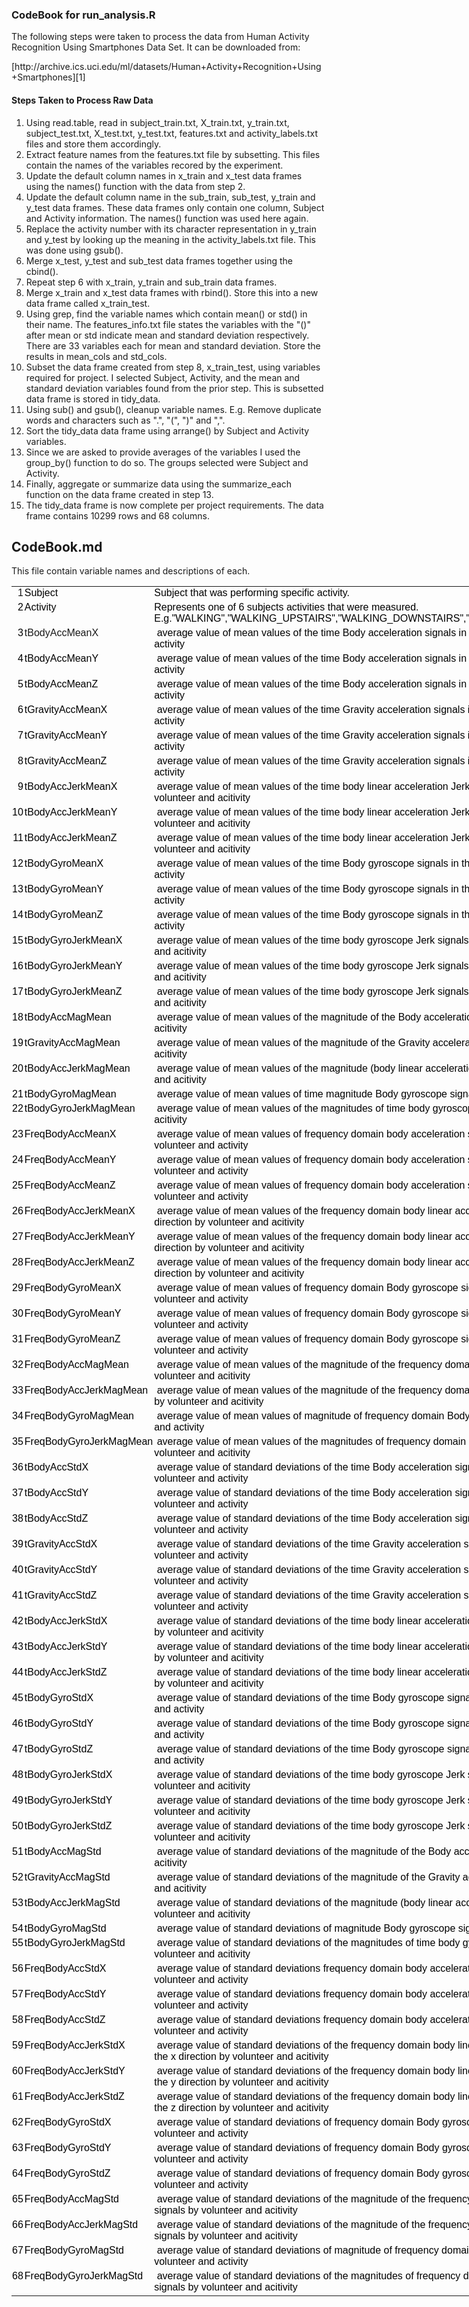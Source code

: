 <h3>CodeBook for run_analysis.R</h3>

<p>The following steps were taken to process the data from Human Activity Recognition Using Smartphones Data Set.  It can be downloaded from:</p>

<p>[http://archive.ics.uci.edu/ml/datasets/Human+Activity+Recognition+Using+Smartphones][1]</p>

<h4>Steps Taken to Process Raw Data</h4>

<ol>
<li>Using read.table, read in subject_train.txt, X_train.txt, y_train.txt, subject_test.txt, X_test.txt, y_test.txt, features.txt and activity_labels.txt files and store them accordingly.</li>
<li>Extract feature names from the features.txt file by subsetting.  This files contain the names of the variables recored by the experiment.</li>
<li>Update the default column names in x_train and x_test data frames using the names() function with the data from step 2.</li>
<li>Update the default column name in the sub_train, sub_test, y_train and y_test data frames.  These data frames only contain one column, Subject and Activity information.  The names() function was used here again.</li>
<li>Replace the activity number with its character representation in y_train and y_test by looking up the meaning in the activity_labels.txt file.  This was done using gsub(). </li>
<li>Merge x_test, y_test and sub_test data frames together using the cbind().</li>
<li>Repeat step 6 with x_train, y_train and sub_train data frames.</li>
<li>Merge x_train and x_test data frames with rbind().  Store this into a new data frame called x_train_test.</li>
<li>Using grep, find the variable names which contain mean() or std() in their name.  The features_info.txt file states the variables with the "()" after mean or std indicate mean and standard deviation respectively.  There are 33 variables each for mean and standard deviation.  Store the results in mean_cols and std_cols.</li>
<li>Subset the data frame created from step 8, x_train_test, using variables required for project.  I selected Subject, Activity, and the mean and standard deviation variables found from the prior step.  This is subsetted data frame is stored in tidy_data.</li>
<li>Using sub() and gsub(), cleanup variable names.  E.g. Remove duplicate words and characters such as ".", "(", ")" and ",".</li>
<li>Sort the tidy_data data frame using arrange() by Subject and Activity variables.</li>
<li>Since we are asked to provide averages of the variables I used the group_by() function to do so.  The groups selected were Subject and Activity.</li>
<li>Finally, aggregate or summarize data using the summarize_each function on the data frame created in step 13.</li>
<li>The tidy_data frame is now complete per project requirements.  The data frame contains 10299 rows and 68 columns.</li>
</ol>

<h2>CodeBook.md</h2>

<p>This file contain variable names and descriptions of each.</p>

<html>

<head>
<meta http-equiv=Content-Type content="text/html; charset=macintosh">
<meta name=ProgId content=Excel.Sheet>
<meta name=Generator content="Microsoft Excel 14">
<link rel=File-List href="variables_fin_files/filelist.xml">
<style>
<!--table
	{mso-displayed-decimal-separator:"\.";
	mso-displayed-thousand-separator:"\,";}
@page
	{margin:1.0in .75in 1.0in .75in;
	mso-header-margin:.5in;
	mso-footer-margin:.5in;}
.style0
	{mso-number-format:General;
	text-align:general;
	vertical-align:bottom;
	white-space:nowrap;
	mso-rotate:0;
	mso-background-source:auto;
	mso-pattern:auto;
	color:black;
	font-size:12.0pt;
	font-weight:400;
	font-style:normal;
	text-decoration:none;
	font-family:Calibri, sans-serif;
	mso-font-charset:0;
	border:none;
	mso-protection:locked visible;
	mso-style-name:Normal;
	mso-style-id:0;}
td
	{mso-style-parent:style0;
	padding-top:1px;
	padding-right:1px;
	padding-left:1px;
	mso-ignore:padding;
	color:black;
	font-size:12.0pt;
	font-weight:400;
	font-style:normal;
	text-decoration:none;
	font-family:Calibri, sans-serif;
	mso-font-charset:0;
	mso-number-format:General;
	text-align:general;
	vertical-align:bottom;
	border:none;
	mso-background-source:auto;
	mso-pattern:auto;
	mso-protection:locked visible;
	white-space:nowrap;
	mso-rotate:0;}
.xl65
	{mso-style-parent:style0;
	vertical-align:top;
	white-space:normal;}
-->
</style>
</head>

<body link=blue vlink=purple>

<table border=0 cellpadding=0 cellspacing=0 width=728 style='border-collapse:
 collapse;table-layout:fixed;width:728pt'>
 <col class=xl65 width=65 style='width:65pt'>
 <col class=xl65 width=147 style='mso-width-source:userset;mso-width-alt:6272;
 width:147pt'>
 <col class=xl65 width=516 style='mso-width-source:userset;mso-width-alt:22016;
 width:516pt'>
 <tr height=15 style='height:15.0pt'>
  <td height=15 class=xl65 align=right width=65 style='height:15.0pt;
  width:65pt'><a name="Print_Area">1</a></td>
  <td class=xl65 width=147 style='width:147pt'>Subject</td>
  <td class=xl65 width=516 style='width:516pt'>Subject that was performing
  specific activity.</td>
 </tr>
 <tr height=30 style='height:30.0pt'>
  <td height=30 class=xl65 align=right width=65 style='height:30.0pt;
  width:65pt'>2</td>
  <td class=xl65 width=147 style='width:147pt'>Activity</td>
  <td class=xl65 width=516 style='width:516pt'>Represents one of 6 subjects
  activities that were measured.
  E.g.&quot;WALKING&quot;,&quot;WALKING_UPSTAIRS&quot;,&quot;WALKING_DOWNSTAIRS&quot;,&quot;SITTING&quot;,&quot;STANDING&quot;,&quot;LAYING&quot;</td>
 </tr>
 <tr height=30 style='height:30.0pt'>
  <td height=30 class=xl65 align=right width=65 style='height:30.0pt;
  width:65pt'>3</td>
  <td class=xl65 width=147 style='width:147pt'><a name="untitled_text">tBodyAccMeanX</a></td>
  <td class=xl65 width=516 style='width:516pt'><span
  style="mso-spacerun:yes">&nbsp;</span>average value of mean values of the
  time Body acceleration signals in the x direction by volunteer and
  activity<span style="mso-spacerun:yes">&nbsp;</span></td>
 </tr>
 <tr height=30 style='height:30.0pt'>
  <td height=30 class=xl65 align=right width=65 style='height:30.0pt;
  width:65pt'>4</td>
  <td class=xl65 width=147 style='width:147pt'>tBodyAccMeanY</td>
  <td class=xl65 width=516 style='width:516pt'><span
  style="mso-spacerun:yes">&nbsp;</span>average value of mean values of the
  time Body acceleration signals in the y direction by volunteer and
  activity<span style="mso-spacerun:yes">&nbsp;</span></td>
 </tr>
 <tr height=30 style='height:30.0pt'>
  <td height=30 class=xl65 align=right width=65 style='height:30.0pt;
  width:65pt'>5</td>
  <td class=xl65 width=147 style='width:147pt'>tBodyAccMeanZ</td>
  <td class=xl65 width=516 style='width:516pt'><span
  style="mso-spacerun:yes">&nbsp;</span>average value of mean values of the
  time Body acceleration signals in the z direction by volunteer and
  activity<span style="mso-spacerun:yes">&nbsp;</span></td>
 </tr>
 <tr height=30 style='height:30.0pt'>
  <td height=30 class=xl65 align=right width=65 style='height:30.0pt;
  width:65pt'>6</td>
  <td class=xl65 width=147 style='width:147pt'>tGravityAccMeanX</td>
  <td class=xl65 width=516 style='width:516pt'><span
  style="mso-spacerun:yes">&nbsp;</span>average value of mean values of the
  time Gravity acceleration signals in the x direction by volunteer and
  activity<span style="mso-spacerun:yes">&nbsp;</span></td>
 </tr>
 <tr height=30 style='height:30.0pt'>
  <td height=30 class=xl65 align=right width=65 style='height:30.0pt;
  width:65pt'>7</td>
  <td class=xl65 width=147 style='width:147pt'>tGravityAccMeanY</td>
  <td class=xl65 width=516 style='width:516pt'><span
  style="mso-spacerun:yes">&nbsp;</span>average value of mean values of the
  time Gravity acceleration signals in the y direction by volunteer and
  activity<span style="mso-spacerun:yes">&nbsp;</span></td>
 </tr>
 <tr height=30 style='height:30.0pt'>
  <td height=30 class=xl65 align=right width=65 style='height:30.0pt;
  width:65pt'>8</td>
  <td class=xl65 width=147 style='width:147pt'>tGravityAccMeanZ</td>
  <td class=xl65 width=516 style='width:516pt'><span
  style="mso-spacerun:yes">&nbsp;</span>average value of mean values of the
  time Gravity acceleration signals in the z direction by volunteer and
  activity<span style="mso-spacerun:yes">&nbsp;&nbsp;</span></td>
 </tr>
 <tr height=30 style='height:30.0pt'>
  <td height=30 class=xl65 align=right width=65 style='height:30.0pt;
  width:65pt'>9</td>
  <td class=xl65 width=147 style='width:147pt'>tBodyAccJerkMeanX</td>
  <td class=xl65 width=516 style='width:516pt'><span
  style="mso-spacerun:yes">&nbsp;</span>average value of mean values of the
  time body linear acceleration Jerk signals<span
  style="mso-spacerun:yes">&nbsp; </span>in the x direction by volunteer and
  acitivity</td>
 </tr>
 <tr height=30 style='height:30.0pt'>
  <td height=30 class=xl65 align=right width=65 style='height:30.0pt;
  width:65pt'>10</td>
  <td class=xl65 width=147 style='width:147pt'>tBodyAccJerkMeanY</td>
  <td class=xl65 width=516 style='width:516pt'><span
  style="mso-spacerun:yes">&nbsp;</span>average value of mean values of the
  time body linear acceleration Jerk signals<span
  style="mso-spacerun:yes">&nbsp; </span>in the y direction by volunteer and
  acitivity</td>
 </tr>
 <tr height=30 style='height:30.0pt'>
  <td height=30 class=xl65 align=right width=65 style='height:30.0pt;
  width:65pt'>11</td>
  <td class=xl65 width=147 style='width:147pt'>tBodyAccJerkMeanZ</td>
  <td class=xl65 width=516 style='width:516pt'><span
  style="mso-spacerun:yes">&nbsp;</span>average value of mean values of the
  time body linear acceleration Jerk signals<span
  style="mso-spacerun:yes">&nbsp; </span>in the z direction by volunteer and
  acitivity</td>
 </tr>
 <tr height=30 style='height:30.0pt'>
  <td height=30 class=xl65 align=right width=65 style='height:30.0pt;
  width:65pt'>12</td>
  <td class=xl65 width=147 style='width:147pt'>tBodyGyroMeanX</td>
  <td class=xl65 width=516 style='width:516pt'><span
  style="mso-spacerun:yes">&nbsp;</span>average value of mean values of the
  time Body gyroscope signals in the x direction by volunteer and activity</td>
 </tr>
 <tr height=30 style='height:30.0pt'>
  <td height=30 class=xl65 align=right width=65 style='height:30.0pt;
  width:65pt'>13</td>
  <td class=xl65 width=147 style='width:147pt'>tBodyGyroMeanY</td>
  <td class=xl65 width=516 style='width:516pt'><span
  style="mso-spacerun:yes">&nbsp;</span>average value of mean values of the
  time Body gyroscope signals in the y direction by volunteer and activity</td>
 </tr>
 <tr height=30 style='height:30.0pt'>
  <td height=30 class=xl65 align=right width=65 style='height:30.0pt;
  width:65pt'>14</td>
  <td class=xl65 width=147 style='width:147pt'>tBodyGyroMeanZ</td>
  <td class=xl65 width=516 style='width:516pt'><span
  style="mso-spacerun:yes">&nbsp;</span>average value of mean values of the
  time Body gyroscope signals in the z direction by volunteer and activity</td>
 </tr>
 <tr height=30 style='height:30.0pt'>
  <td height=30 class=xl65 align=right width=65 style='height:30.0pt;
  width:65pt'>15</td>
  <td class=xl65 width=147 style='width:147pt'>tBodyGyroJerkMeanX</td>
  <td class=xl65 width=516 style='width:516pt'><span
  style="mso-spacerun:yes">&nbsp;</span>average value of mean values of the
  time body gyroscope Jerk signals<span style="mso-spacerun:yes">&nbsp;
  </span>in the x direction by volunteer and acitivity</td>
 </tr>
 <tr height=30 style='height:30.0pt'>
  <td height=30 class=xl65 align=right width=65 style='height:30.0pt;
  width:65pt'>16</td>
  <td class=xl65 width=147 style='width:147pt'>tBodyGyroJerkMeanY</td>
  <td class=xl65 width=516 style='width:516pt'><span
  style="mso-spacerun:yes">&nbsp;</span>average value of mean values of the
  time body gyroscope Jerk signals<span style="mso-spacerun:yes">&nbsp;
  </span>in the y direction by volunteer and acitivity</td>
 </tr>
 <tr height=30 style='height:30.0pt'>
  <td height=30 class=xl65 align=right width=65 style='height:30.0pt;
  width:65pt'>17</td>
  <td class=xl65 width=147 style='width:147pt'>tBodyGyroJerkMeanZ</td>
  <td class=xl65 width=516 style='width:516pt'><span
  style="mso-spacerun:yes">&nbsp;</span>average value of mean values of the
  time body gyroscope Jerk signals<span style="mso-spacerun:yes">&nbsp;
  </span>in the z direction by volunteer and acitivity</td>
 </tr>
 <tr height=30 style='height:30.0pt'>
  <td height=30 class=xl65 align=right width=65 style='height:30.0pt;
  width:65pt'>18</td>
  <td class=xl65 width=147 style='width:147pt'>tBodyAccMagMean</td>
  <td class=xl65 width=516 style='width:516pt'><span
  style="mso-spacerun:yes">&nbsp;</span>average value of mean values of the
  magnitude of the Body acceleration signals by volunteer and acitivity</td>
 </tr>
 <tr height=30 style='height:30.0pt'>
  <td height=30 class=xl65 align=right width=65 style='height:30.0pt;
  width:65pt'>19</td>
  <td class=xl65 width=147 style='width:147pt'>tGravityAccMagMean</td>
  <td class=xl65 width=516 style='width:516pt'><span
  style="mso-spacerun:yes">&nbsp;</span>average value of mean values of the
  magnitude of the Gravity acceleration signals by volunteer and acitivity</td>
 </tr>
 <tr height=30 style='height:30.0pt'>
  <td height=30 class=xl65 align=right width=65 style='height:30.0pt;
  width:65pt'>20</td>
  <td class=xl65 width=147 style='width:147pt'>tBodyAccJerkMagMean</td>
  <td class=xl65 width=516 style='width:516pt'><span
  style="mso-spacerun:yes">&nbsp;</span>average value of mean values of the
  magnitude (body linear acceleration,time Jerk signals) by volunteer and
  acitivity</td>
 </tr>
 <tr height=15 style='height:15.0pt'>
  <td height=15 class=xl65 align=right width=65 style='height:15.0pt;
  width:65pt'>21</td>
  <td class=xl65 width=147 style='width:147pt'>tBodyGyroMagMean</td>
  <td class=xl65 width=516 style='width:516pt'><span
  style="mso-spacerun:yes">&nbsp;</span>average value of mean values of time
  magnitude Body gyroscope signals<span style="mso-spacerun:yes">&nbsp;
  </span>by volunteer and activity</td>
 </tr>
 <tr height=30 style='height:30.0pt'>
  <td height=30 class=xl65 align=right width=65 style='height:30.0pt;
  width:65pt'>22</td>
  <td class=xl65 width=147 style='width:147pt'>tBodyGyroJerkMagMean</td>
  <td class=xl65 width=516 style='width:516pt'><span
  style="mso-spacerun:yes">&nbsp;</span>average value of mean values of the
  magnitudes of time body gyroscope Jerk signals by volunteer and acitivity</td>
 </tr>
 <tr height=30 style='height:30.0pt'>
  <td height=30 class=xl65 align=right width=65 style='height:30.0pt;
  width:65pt'>23</td>
  <td class=xl65 width=147 style='width:147pt'>FreqBodyAccMeanX</td>
  <td class=xl65 width=516 style='width:516pt'><span
  style="mso-spacerun:yes">&nbsp;</span>average value of mean values of
  frequency domain body acceleration signals in the x direction by volunteer
  and activity<span style="mso-spacerun:yes">&nbsp;</span></td>
 </tr>
 <tr height=30 style='height:30.0pt'>
  <td height=30 class=xl65 align=right width=65 style='height:30.0pt;
  width:65pt'>24</td>
  <td class=xl65 width=147 style='width:147pt'>FreqBodyAccMeanY</td>
  <td class=xl65 width=516 style='width:516pt'><span
  style="mso-spacerun:yes">&nbsp;</span>average value of mean values of
  frequency domain body acceleration signals in the y direction by volunteer
  and activity<span style="mso-spacerun:yes">&nbsp;</span></td>
 </tr>
 <tr height=30 style='height:30.0pt'>
  <td height=30 class=xl65 align=right width=65 style='height:30.0pt;
  width:65pt'>25</td>
  <td class=xl65 width=147 style='width:147pt'>FreqBodyAccMeanZ</td>
  <td class=xl65 width=516 style='width:516pt'><span
  style="mso-spacerun:yes">&nbsp;</span>average value of mean values of
  frequency domain body acceleration signals in the z direction by volunteer
  and activity<span style="mso-spacerun:yes">&nbsp;</span></td>
 </tr>
 <tr height=30 style='height:30.0pt'>
  <td height=30 class=xl65 align=right width=65 style='height:30.0pt;
  width:65pt'>26</td>
  <td class=xl65 width=147 style='width:147pt'>FreqBodyAccJerkMeanX</td>
  <td class=xl65 width=516 style='width:516pt'><span
  style="mso-spacerun:yes">&nbsp;</span>average value of mean values of the
  frequency domain body linear acceleration Jerk signals in the x direction by
  volunteer and acitivity</td>
 </tr>
 <tr height=30 style='height:30.0pt'>
  <td height=30 class=xl65 align=right width=65 style='height:30.0pt;
  width:65pt'>27</td>
  <td class=xl65 width=147 style='width:147pt'>FreqBodyAccJerkMeanY</td>
  <td class=xl65 width=516 style='width:516pt'><span
  style="mso-spacerun:yes">&nbsp;</span>average value of mean values of the
  frequency domain body linear acceleration Jerk signals in the y direction by
  volunteer and acitivity</td>
 </tr>
 <tr height=30 style='height:30.0pt'>
  <td height=30 class=xl65 align=right width=65 style='height:30.0pt;
  width:65pt'>28</td>
  <td class=xl65 width=147 style='width:147pt'>FreqBodyAccJerkMeanZ</td>
  <td class=xl65 width=516 style='width:516pt'><span
  style="mso-spacerun:yes">&nbsp;</span>average value of mean values of the
  frequency domain body linear acceleration Jerk signals in the z direction by
  volunteer and acitivity</td>
 </tr>
 <tr height=30 style='height:30.0pt'>
  <td height=30 class=xl65 align=right width=65 style='height:30.0pt;
  width:65pt'>29</td>
  <td class=xl65 width=147 style='width:147pt'>FreqBodyGyroMeanX</td>
  <td class=xl65 width=516 style='width:516pt'><span
  style="mso-spacerun:yes">&nbsp;</span>average value of mean values of
  frequency domain Body gyroscope signals in the x direction by volunteer and
  activity</td>
 </tr>
 <tr height=30 style='height:30.0pt'>
  <td height=30 class=xl65 align=right width=65 style='height:30.0pt;
  width:65pt'>30</td>
  <td class=xl65 width=147 style='width:147pt'>FreqBodyGyroMeanY</td>
  <td class=xl65 width=516 style='width:516pt'><span
  style="mso-spacerun:yes">&nbsp;</span>average value of mean values of
  frequency domain Body gyroscope signals in the y direction by volunteer and
  activity</td>
 </tr>
 <tr height=30 style='height:30.0pt'>
  <td height=30 class=xl65 align=right width=65 style='height:30.0pt;
  width:65pt'>31</td>
  <td class=xl65 width=147 style='width:147pt'>FreqBodyGyroMeanZ</td>
  <td class=xl65 width=516 style='width:516pt'><span
  style="mso-spacerun:yes">&nbsp;</span>average value of mean values of
  frequency domain Body gyroscope signals in the z direction by volunteer and
  activity</td>
 </tr>
 <tr height=30 style='height:30.0pt'>
  <td height=30 class=xl65 align=right width=65 style='height:30.0pt;
  width:65pt'>32</td>
  <td class=xl65 width=147 style='width:147pt'>FreqBodyAccMagMean</td>
  <td class=xl65 width=516 style='width:516pt'><span
  style="mso-spacerun:yes">&nbsp;</span>average value of mean values of the
  magnitude of the frequency domain Body acceleration signals by volunteer and
  acitivity</td>
 </tr>
 <tr height=30 style='height:30.0pt'>
  <td height=30 class=xl65 align=right width=65 style='height:30.0pt;
  width:65pt'>33</td>
  <td class=xl65 width=147 style='width:147pt'>FreqBodyAccJerkMagMean</td>
  <td class=xl65 width=516 style='width:516pt'><span
  style="mso-spacerun:yes">&nbsp;</span>average value of mean values of the
  magnitude of the frequency domain Body acceleration Jerk signals by volunteer
  and acitivity</td>
 </tr>
 <tr height=30 style='height:30.0pt'>
  <td height=30 class=xl65 align=right width=65 style='height:30.0pt;
  width:65pt'>34</td>
  <td class=xl65 width=147 style='width:147pt'>FreqBodyGyroMagMean</td>
  <td class=xl65 width=516 style='width:516pt'><span
  style="mso-spacerun:yes">&nbsp;</span>average value of mean values of
  magnitude of frequency domain Body gyroscope signals<span
  style="mso-spacerun:yes">&nbsp; </span>by volunteer and activity</td>
 </tr>
 <tr height=30 style='page-break-before:always;height:30.0pt'>
  <td height=30 class=xl65 align=right width=65 style='height:30.0pt;
  width:65pt'>35</td>
  <td class=xl65 width=147 style='width:147pt'>FreqBodyGyroJerkMagMean</td>
  <td class=xl65 width=516 style='width:516pt'><span
  style="mso-spacerun:yes">&nbsp;</span>average value of mean values of the
  magnitudes of frequency domain body gyroscope Jerk signals by volunteer and
  acitivity</td>
 </tr>
 <tr height=30 style='height:30.0pt'>
  <td height=30 class=xl65 align=right width=65 style='height:30.0pt;
  width:65pt'>36</td>
  <td class=xl65 width=147 style='width:147pt'>tBodyAccStdX</td>
  <td class=xl65 width=516 style='width:516pt'><span
  style="mso-spacerun:yes">&nbsp;</span>average value of standard deviations of
  the time Body acceleration signals in the x direction<span
  style="mso-spacerun:yes">&nbsp;&nbsp; </span>by volunteer and activity<span
  style="mso-spacerun:yes">&nbsp;</span></td>
 </tr>
 <tr height=30 style='height:30.0pt'>
  <td height=30 class=xl65 align=right width=65 style='height:30.0pt;
  width:65pt'>37</td>
  <td class=xl65 width=147 style='width:147pt'>tBodyAccStdY</td>
  <td class=xl65 width=516 style='width:516pt'><span
  style="mso-spacerun:yes">&nbsp;</span>average value of standard deviations of
  the time Body acceleration signals in the y direction<span
  style="mso-spacerun:yes">&nbsp;&nbsp; </span>by volunteer and activity<span
  style="mso-spacerun:yes">&nbsp;</span></td>
 </tr>
 <tr height=30 style='height:30.0pt'>
  <td height=30 class=xl65 align=right width=65 style='height:30.0pt;
  width:65pt'>38</td>
  <td class=xl65 width=147 style='width:147pt'>tBodyAccStdZ</td>
  <td class=xl65 width=516 style='width:516pt'><span
  style="mso-spacerun:yes">&nbsp;</span>average value of standard deviations of
  the time Body acceleration signals in the z direction<span
  style="mso-spacerun:yes">&nbsp;&nbsp; </span>by volunteer and activity<span
  style="mso-spacerun:yes">&nbsp;</span></td>
 </tr>
 <tr height=30 style='height:30.0pt'>
  <td height=30 class=xl65 align=right width=65 style='height:30.0pt;
  width:65pt'>39</td>
  <td class=xl65 width=147 style='width:147pt'>tGravityAccStdX</td>
  <td class=xl65 width=516 style='width:516pt'><span
  style="mso-spacerun:yes">&nbsp;</span>average value of standard deviations of
  the time Gravity acceleration signals in the x direction by volunteer and
  activity<span style="mso-spacerun:yes">&nbsp;</span></td>
 </tr>
 <tr height=30 style='height:30.0pt'>
  <td height=30 class=xl65 align=right width=65 style='height:30.0pt;
  width:65pt'>40</td>
  <td class=xl65 width=147 style='width:147pt'>tGravityAccStdY</td>
  <td class=xl65 width=516 style='width:516pt'><span
  style="mso-spacerun:yes">&nbsp;</span>average value of standard deviations of
  the time Gravity acceleration signals in the y direction by volunteer and
  activity<span style="mso-spacerun:yes">&nbsp;</span></td>
 </tr>
 <tr height=30 style='height:30.0pt'>
  <td height=30 class=xl65 align=right width=65 style='height:30.0pt;
  width:65pt'>41</td>
  <td class=xl65 width=147 style='width:147pt'>tGravityAccStdZ</td>
  <td class=xl65 width=516 style='width:516pt'><span
  style="mso-spacerun:yes">&nbsp;</span>average value of standard deviations of
  the time Gravity acceleration signals in the z direction by volunteer and
  activity<span style="mso-spacerun:yes">&nbsp;&nbsp;&nbsp;&nbsp;</span></td>
 </tr>
 <tr height=30 style='height:30.0pt'>
  <td height=30 class=xl65 align=right width=65 style='height:30.0pt;
  width:65pt'>42</td>
  <td class=xl65 width=147 style='width:147pt'>tBodyAccJerkStdX</td>
  <td class=xl65 width=516 style='width:516pt'><span
  style="mso-spacerun:yes">&nbsp;</span>average value of standard deviations of
  the time body linear acceleration Jerk signals in the x direction by
  volunteer and acitivity</td>
 </tr>
 <tr height=30 style='height:30.0pt'>
  <td height=30 class=xl65 align=right width=65 style='height:30.0pt;
  width:65pt'>43</td>
  <td class=xl65 width=147 style='width:147pt'>tBodyAccJerkStdY</td>
  <td class=xl65 width=516 style='width:516pt'><span
  style="mso-spacerun:yes">&nbsp;</span>average value of standard deviations of
  the time body linear acceleration Jerk signals in the y direction by
  volunteer and acitivity</td>
 </tr>
 <tr height=30 style='height:30.0pt'>
  <td height=30 class=xl65 align=right width=65 style='height:30.0pt;
  width:65pt'>44</td>
  <td class=xl65 width=147 style='width:147pt'>tBodyAccJerkStdZ</td>
  <td class=xl65 width=516 style='width:516pt'><span
  style="mso-spacerun:yes">&nbsp;</span>average value of standard deviations of
  the time body linear acceleration Jerk signals<span
  style="mso-spacerun:yes">&nbsp; </span>in the z direction by volunteer and
  acitivity</td>
 </tr>
 <tr height=30 style='height:30.0pt'>
  <td height=30 class=xl65 align=right width=65 style='height:30.0pt;
  width:65pt'>45</td>
  <td class=xl65 width=147 style='width:147pt'>tBodyGyroStdX</td>
  <td class=xl65 width=516 style='width:516pt'><span
  style="mso-spacerun:yes">&nbsp;</span>average value of standard deviations of
  the time Body gyroscope signals in the x direction by volunteer and activity</td>
 </tr>
 <tr height=30 style='height:30.0pt'>
  <td height=30 class=xl65 align=right width=65 style='height:30.0pt;
  width:65pt'>46</td>
  <td class=xl65 width=147 style='width:147pt'>tBodyGyroStdY</td>
  <td class=xl65 width=516 style='width:516pt'><span
  style="mso-spacerun:yes">&nbsp;</span>average value of standard deviations of
  the time Body gyroscope signals in the y direction by volunteer and activity</td>
 </tr>
 <tr height=30 style='height:30.0pt'>
  <td height=30 class=xl65 align=right width=65 style='height:30.0pt;
  width:65pt'>47</td>
  <td class=xl65 width=147 style='width:147pt'>tBodyGyroStdZ</td>
  <td class=xl65 width=516 style='width:516pt'><span
  style="mso-spacerun:yes">&nbsp;</span>average value of standard deviations of
  the time Body gyroscope signals in the z direction by volunteer and activity</td>
 </tr>
 <tr height=30 style='height:30.0pt'>
  <td height=30 class=xl65 align=right width=65 style='height:30.0pt;
  width:65pt'>48</td>
  <td class=xl65 width=147 style='width:147pt'>tBodyGyroJerkStdX</td>
  <td class=xl65 width=516 style='width:516pt'><span
  style="mso-spacerun:yes">&nbsp;</span>average value of standard deviations of
  the time body gyroscope Jerk signals<span style="mso-spacerun:yes">&nbsp;
  </span>in the x direction by volunteer and acitivity</td>
 </tr>
 <tr height=30 style='height:30.0pt'>
  <td height=30 class=xl65 align=right width=65 style='height:30.0pt;
  width:65pt'>49</td>
  <td class=xl65 width=147 style='width:147pt'>tBodyGyroJerkStdY</td>
  <td class=xl65 width=516 style='width:516pt'><span
  style="mso-spacerun:yes">&nbsp;</span>average value of standard deviations of
  the time body gyroscope Jerk signals<span style="mso-spacerun:yes">&nbsp;
  </span>in the y direction by volunteer and acitivity</td>
 </tr>
 <tr height=30 style='height:30.0pt'>
  <td height=30 class=xl65 align=right width=65 style='height:30.0pt;
  width:65pt'>50</td>
  <td class=xl65 width=147 style='width:147pt'>tBodyGyroJerkStdZ</td>
  <td class=xl65 width=516 style='width:516pt'><span
  style="mso-spacerun:yes">&nbsp;</span>average value of standard deviations of
  the time body gyroscope Jerk signals<span style="mso-spacerun:yes">&nbsp;
  </span>in the z direction by volunteer and acitivity</td>
 </tr>
 <tr height=30 style='height:30.0pt'>
  <td height=30 class=xl65 align=right width=65 style='height:30.0pt;
  width:65pt'>51</td>
  <td class=xl65 width=147 style='width:147pt'>tBodyAccMagStd</td>
  <td class=xl65 width=516 style='width:516pt'><span
  style="mso-spacerun:yes">&nbsp;</span>average value of standard deviations of
  the magnitude of the Body acceleration signals by volunteer and acitivity</td>
 </tr>
 <tr height=30 style='height:30.0pt'>
  <td height=30 class=xl65 align=right width=65 style='height:30.0pt;
  width:65pt'>52</td>
  <td class=xl65 width=147 style='width:147pt'>tGravityAccMagStd</td>
  <td class=xl65 width=516 style='width:516pt'><span
  style="mso-spacerun:yes">&nbsp;</span>average value of standard deviations of
  the magnitude of the Gravity acceleration signals by volunteer and acitivity</td>
 </tr>
 <tr height=30 style='height:30.0pt'>
  <td height=30 class=xl65 align=right width=65 style='height:30.0pt;
  width:65pt'>53</td>
  <td class=xl65 width=147 style='width:147pt'>tBodyAccJerkMagStd</td>
  <td class=xl65 width=516 style='width:516pt'><span
  style="mso-spacerun:yes">&nbsp;</span>average value of standard deviations of
  the magnitude (body linear acceleration,time Jerk signals) by volunteer and
  acitivity</td>
 </tr>
 <tr height=15 style='height:15.0pt'>
  <td height=15 class=xl65 align=right width=65 style='height:15.0pt;
  width:65pt'>54</td>
  <td class=xl65 width=147 style='width:147pt'>tBodyGyroMagStd</td>
  <td class=xl65 width=516 style='width:516pt'><span
  style="mso-spacerun:yes">&nbsp;</span>average value of standard deviations of
  magnitude Body gyroscope signals<span style="mso-spacerun:yes">&nbsp;
  </span>by volunteer and activity</td>
 </tr>
 <tr height=30 style='height:30.0pt'>
  <td height=30 class=xl65 align=right width=65 style='height:30.0pt;
  width:65pt'>55</td>
  <td class=xl65 width=147 style='width:147pt'>tBodyGyroJerkMagStd</td>
  <td class=xl65 width=516 style='width:516pt'><span
  style="mso-spacerun:yes">&nbsp;</span>average value of standard deviations of
  the magnitudes of time body gyroscope Jerk signals by volunteer and acitivity</td>
 </tr>
 <tr height=30 style='height:30.0pt'>
  <td height=30 class=xl65 align=right width=65 style='height:30.0pt;
  width:65pt'>56</td>
  <td class=xl65 width=147 style='width:147pt'>FreqBodyAccStdX</td>
  <td class=xl65 width=516 style='width:516pt'><span
  style="mso-spacerun:yes">&nbsp;</span>average value of standard deviations
  frequency domain body acceleration signals in the x direction by volunteer
  and activity<span style="mso-spacerun:yes">&nbsp;</span></td>
 </tr>
 <tr height=30 style='height:30.0pt'>
  <td height=30 class=xl65 align=right width=65 style='height:30.0pt;
  width:65pt'>57</td>
  <td class=xl65 width=147 style='width:147pt'>FreqBodyAccStdY</td>
  <td class=xl65 width=516 style='width:516pt'><span
  style="mso-spacerun:yes">&nbsp;</span>average value of standard deviations
  frequency domain body acceleration signals in the y direction by volunteer
  and activity</td>
 </tr>
 <tr height=30 style='height:30.0pt'>
  <td height=30 class=xl65 align=right width=65 style='height:30.0pt;
  width:65pt'>58</td>
  <td class=xl65 width=147 style='width:147pt'>FreqBodyAccStdZ</td>
  <td class=xl65 width=516 style='width:516pt'><span
  style="mso-spacerun:yes">&nbsp;</span>average value of standard deviations
  frequency domain body acceleration signals in the z direction by volunteer
  and activity</td>
 </tr>
 <tr height=30 style='height:30.0pt'>
  <td height=30 class=xl65 align=right width=65 style='height:30.0pt;
  width:65pt'>59</td>
  <td class=xl65 width=147 style='width:147pt'>FreqBodyAccJerkStdX</td>
  <td class=xl65 width=516 style='width:516pt'><span
  style="mso-spacerun:yes">&nbsp;</span>average value of standard deviations of
  the frequency domain body linear acceleration Jerk signals in the x direction
  by volunteer and acitivity</td>
 </tr>
 <tr height=30 style='height:30.0pt'>
  <td height=30 class=xl65 align=right width=65 style='height:30.0pt;
  width:65pt'>60</td>
  <td class=xl65 width=147 style='width:147pt'>FreqBodyAccJerkStdY</td>
  <td class=xl65 width=516 style='width:516pt'><span
  style="mso-spacerun:yes">&nbsp;</span>average value of standard deviations of
  the frequency domain body linear acceleration Jerk signals in the y direction
  by volunteer and acitivity</td>
 </tr>
 <tr height=30 style='height:30.0pt'>
  <td height=30 class=xl65 align=right width=65 style='height:30.0pt;
  width:65pt'>61</td>
  <td class=xl65 width=147 style='width:147pt'>FreqBodyAccJerkStdZ</td>
  <td class=xl65 width=516 style='width:516pt'><span
  style="mso-spacerun:yes">&nbsp;</span>average value of standard deviations of
  the frequency domain body linear acceleration Jerk signals in the z direction
  by volunteer and acitivity</td>
 </tr>
 <tr height=30 style='height:30.0pt'>
  <td height=30 class=xl65 align=right width=65 style='height:30.0pt;
  width:65pt'>62</td>
  <td class=xl65 width=147 style='width:147pt'>FreqBodyGyroStdX</td>
  <td class=xl65 width=516 style='width:516pt'><span
  style="mso-spacerun:yes">&nbsp;</span>average value of standard deviations of
  frequency domain Body gyroscope signals in the x direction by volunteer and
  activity<span style="mso-spacerun:yes">&nbsp;&nbsp;&nbsp;&nbsp;</span></td>
 </tr>
 <tr height=30 style='height:30.0pt'>
  <td height=30 class=xl65 align=right width=65 style='height:30.0pt;
  width:65pt'>63</td>
  <td class=xl65 width=147 style='width:147pt'>FreqBodyGyroStdY</td>
  <td class=xl65 width=516 style='width:516pt'><span
  style="mso-spacerun:yes">&nbsp;</span>average value of standard deviations of
  frequency domain Body gyroscope signals in the y direction by volunteer and
  activity</td>
 </tr>
 <tr height=30 style='height:30.0pt'>
  <td height=30 class=xl65 align=right width=65 style='height:30.0pt;
  width:65pt'>64</td>
  <td class=xl65 width=147 style='width:147pt'>FreqBodyGyroStdZ</td>
  <td class=xl65 width=516 style='width:516pt'><span
  style="mso-spacerun:yes">&nbsp;</span>average value of standard deviations of
  frequency domain Body gyroscope signals in the x direction by volunteer and
  activity</td>
 </tr>
 <tr height=30 style='height:30.0pt'>
  <td height=30 class=xl65 align=right width=65 style='height:30.0pt;
  width:65pt'>65</td>
  <td class=xl65 width=147 style='width:147pt'>FreqBodyAccMagStd</td>
  <td class=xl65 width=516 style='width:516pt'><span
  style="mso-spacerun:yes">&nbsp;</span>average value of standard deviations of
  the magnitude of the frequency domain Body acceleration signals by volunteer
  and acitivity</td>
 </tr>
 <tr height=30 style='height:30.0pt'>
  <td height=30 class=xl65 align=right width=65 style='height:30.0pt;
  width:65pt'>66</td>
  <td class=xl65 width=147 style='width:147pt'>FreqBodyAccJerkMagStd</td>
  <td class=xl65 width=516 style='width:516pt'><span
  style="mso-spacerun:yes">&nbsp;</span>average value of standard deviations of
  the magnitude of the frequency domain Body acceleration Jerk signals by
  volunteer and acitivity</td>
 </tr>
 <tr height=30 style='height:30.0pt'>
  <td height=30 class=xl65 align=right width=65 style='height:30.0pt;
  width:65pt'>67</td>
  <td class=xl65 width=147 style='width:147pt'>FreqBodyGyroMagStd</td>
  <td class=xl65 width=516 style='width:516pt'><span
  style="mso-spacerun:yes">&nbsp;</span>average value of standard deviations of
  magnitude of frequency domain Body gyroscope signals<span
  style="mso-spacerun:yes">&nbsp; </span>by volunteer and activity</td>
 </tr>
 <tr height=30 style='height:30.0pt'>
  <td height=30 class=xl65 align=right width=65 style='height:30.0pt;
  width:65pt'>68</td>
  <td class=xl65 width=147 style='width:147pt'>FreqBodyGyroJerkMagStd</td>
  <td class=xl65 width=516 style='width:516pt'><span
  style="mso-spacerun:yes">&nbsp;</span>average value of standard deviations of
  the magnitudes of frequency domain body gyroscope Jerk signals by volunteer
  and acitivity</td>
 </tr>
</table>

</body>

</html>
